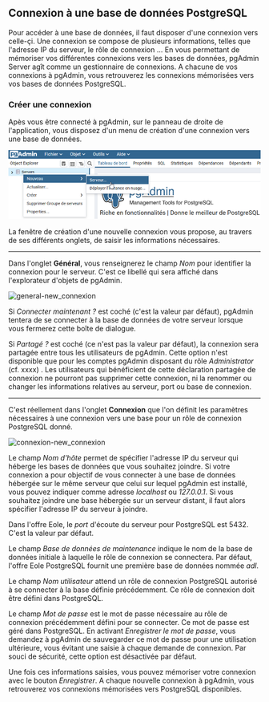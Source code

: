 ## Connexion à une base de données PostgreSQL
Pour accéder à une base de données, il faut disposer d'une connexion vers celle-çi. Une connexion se compose de plusieurs informations, telles que l'adresse IP du serveur, le rôle de connexion ...
En vous permettant de mémoriser vos différentes connexions vers les bases de données, pgAdmin Server agît comme un gestionnaire de connexions.
A chacune de vos connexions à pgAdmin, vous retrouverez les connexions mémorisées vers vos bases de données PostgreSQL.

### Créer une connexion
Apès vous être connecté à pgAdmin, sur le panneau de droite de l'application, vous disposez d'un menu de création d'une connexion vers une base de données.

![new_connexion](./img/new-connexion.png)


La fenêtre de création d'une nouvelle connexion vous propose, au travers de ses différents onglets, de saisir les 
informations nécessaires.

---
Dans l'onglet **Général**, vous renseignerez le champ *Nom* pour identifier la connexion pour le serveur. C'est ce libellé qui sera affiché dans 
l'explorateur d'objets de pgAdmin.

![general-new_connexion](file://img/general-new-connexion.png)

Si *Connecter maintenant ?* est coché (c'est la valeur par défaut), pgAdmin tentera de se connecter à la base de données de votre serveur lorsque vous fermerez cette boîte de dialogue.

Si *Partagé ?* est coché (ce n'est pas la valeur par défaut), la connexion sera partagée entre tous les utilisateurs de pgAdmin.
Cette option n'est disponible que pour les comptes pgAdmin disposant du rôle *Administrator* (cf. xxxx) . Les utilisateurs qui bénéficient de 
cette déclaration partagée de connexion ne pourront pas supprimer cette connexion, ni la renommer ou changer les informations relatives au serveur, port ou base de connexion.

---
C'est réellement dans l'onglet **Connexion** que l'on définit les paramètres nécessaires à une connexion vers une base pour un rôle de connexion PostgreSQL donné.

![connexion-new_connexion](file://img/connexion-new-connexion.png)

Le champ *Nom d'hôte* permet de spécifier l'adresse IP du serveur qui héberge les bases de données que vous souhaitez joindre.
Si votre connexion a pour objectif de vous connecter à une base de données hébergée sur le même serveur que celui sur lequel pgAdmin est installé,
vous pouvez indiquer comme adresse *localhost* ou *127.0.0.1*. Si vous souhaitez joindre une base hébergée sur un serveur distant, il faut alors spécifier l'adresse IP du serveur à joindre.

Dans l'offre Eole, le *port* d'écoute du serveur pour PostgreSQL est 5432. C'est la valeur par défaut.

Le champ *Base de données de maintenance* indique le nom de la base de données initiale à laquelle le rôle de connexion se connectera.
Par défaut, l'offre Eole PostgreSQL fournit une première base de données nommée *adl*.

Le champ *Nom utilisateur* attend un rôle de connexion PostgreSQL autorisé à se connecter à la base définie précédemment. Ce rôle de connexion doit être défini dans
PostgreSQL.

Le champ *Mot de passe* est le mot de passe nécessaire au rôle de connexion précédemment défini pour se connecter. Ce mot de passe est géré dans PostgreSQL. En activant *Enregistrer le mot de passe*, vous demandez à pgAdmin de 
sauvegarder ce mot de passe pour une utilisation ultérieure, vous évitant une saisie à chaque demande de connexion. Par souci de sécurité, cette option est désactivée par défaut.

Une fois ces informations saisies, vous pouvez mémoriser votre connexion avec le bouton *Enregistrer*. A chaque nouvelle connexion à pgAdmin, vous
retrouverez vos connexions mémorisées vers PostgreSQL disponibles.
